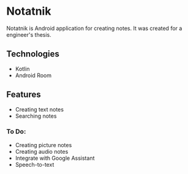 # Notatnik
Notatnik is Android application for creating notes. It was created for a engineer's thesis.

## Technologies

* Kotlin
* Android Room

## Features

* Creating text notes
* Searching notes

### To Do:

* Creating picture notes
* Creating audio notes
* Integrate with Google Assistant
* Speech-to-text